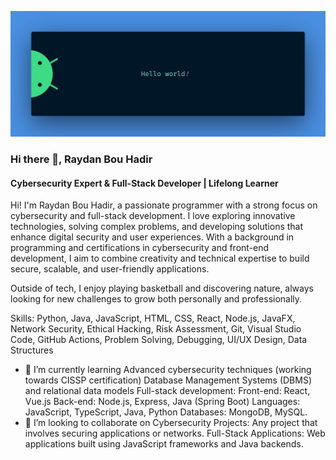 ![Cybersecurity Expert & Full-Stack Developer | Lifelong Learner](https://github.com/Raydan-Bou-Hadir/Raydan-Bou-Hadir/blob/main/banner-github.png)

### Hi there 👋, Raydan Bou Hadir
#### Cybersecurity Expert & Full-Stack Developer | Lifelong Learner

Hi! I'm Raydan Bou Hadir, a passionate programmer with a strong focus on cybersecurity and full-stack development. I love exploring innovative technologies, solving complex problems, and developing solutions that enhance digital security and user experiences. With a background in programming and certifications in cybersecurity and front-end development, I aim to combine creativity and technical expertise to build secure, scalable, and user-friendly applications.

Outside of tech, I enjoy playing basketball and discovering nature, always looking for new challenges to grow both personally and professionally.

Skills: Python, Java, JavaScript, HTML, CSS, React, Node.js, JavaFX, Network Security, Ethical Hacking, Risk Assessment, Git, Visual Studio Code, GitHub Actions, Problem Solving, Debugging, UI/UX Design, Data Structures

- 🌱 I’m currently learning Advanced cybersecurity techniques (working towards CISSP certification) Database Management Systems (DBMS) and relational data models Full-stack development: Front-end: React, Vue.js Back-end: Node.js, Express, Java (Spring Boot) Languages: JavaScript, TypeScript, Java, Python Databases: MongoDB, MySQL. 
- 👯 I’m looking to collaborate on Cybersecurity Projects: Any project that involves securing applications or networks. Full-Stack Applications: Web applications built using JavaScript frameworks and Java backends. 
